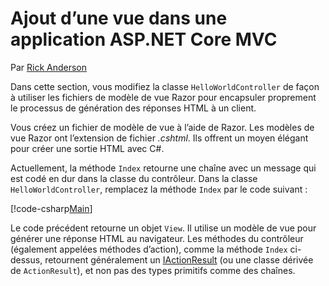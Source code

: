 # <a name="adding-a-view-to-an-aspnet-core-mvc-app"></a>Ajout d’une vue dans une application ASP.NET Core MVC

Par [Rick Anderson](https://twitter.com/RickAndMSFT)

Dans cette section, vous modifiez la classe `HelloWorldController` de façon à utiliser les fichiers de modèle de vue Razor pour encapsuler proprement le processus de génération des réponses HTML à un client.

Vous créez un fichier de modèle de vue à l’aide de Razor. Les modèles de vue Razor ont l’extension de fichier *.cshtml*. Ils offrent un moyen élégant pour créer une sortie HTML avec C#.

Actuellement, la méthode `Index` retourne une chaîne avec un message qui est codé en dur dans la classe du contrôleur. Dans la classe `HelloWorldController`, remplacez la méthode `Index` par le code suivant :

[!code-csharp[Main](../../tutorials/first-mvc-app/start-mvc/sample/MvcMovie/Controllers/HelloWorldController.cs?name=snippet_4)]

Le code précédent retourne un objet `View`. Il utilise un modèle de vue pour générer une réponse HTML au navigateur. Les méthodes du contrôleur (également appelées méthodes d’action), comme la méthode `Index` ci-dessus, retournent généralement un [IActionResult](https://docs.microsoft.com/aspnet/core/api/microsoft.aspnetcore.mvc.iactionresult) (ou une classe dérivée de `ActionResult`), et non pas des types primitifs comme des chaînes.
